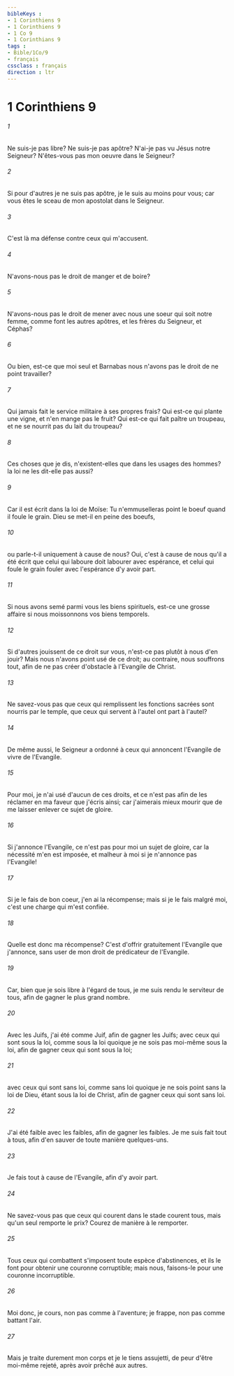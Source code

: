 ```yaml
---
bibleKeys : 
- 1 Corinthiens 9
- 1 Corinthiens 9
- 1 Co 9
- 1 Corinthians 9
tags : 
- Bible/1Co/9
- français
cssclass : français
direction : ltr
---
```


# 1 Corinthiens 9

###### 1
Ne suis-je pas libre? Ne suis-je pas apôtre? N'ai-je pas vu Jésus notre Seigneur? N'êtes-vous pas mon oeuvre dans le Seigneur?
###### 2
Si pour d'autres je ne suis pas apôtre, je le suis au moins pour vous; car vous êtes le sceau de mon apostolat dans le Seigneur.
###### 3
C'est là ma défense contre ceux qui m'accusent.
###### 4
N'avons-nous pas le droit de manger et de boire?
###### 5
N'avons-nous pas le droit de mener avec nous une soeur qui soit notre femme, comme font les autres apôtres, et les frères du Seigneur, et Céphas?
###### 6
Ou bien, est-ce que moi seul et Barnabas nous n'avons pas le droit de ne point travailler?
###### 7
Qui jamais fait le service militaire à ses propres frais? Qui est-ce qui plante une vigne, et n'en mange pas le fruit? Qui est-ce qui fait paître un troupeau, et ne se nourrit pas du lait du troupeau?
###### 8
Ces choses que je dis, n'existent-elles que dans les usages des hommes? la loi ne les dit-elle pas aussi?
###### 9
Car il est écrit dans la loi de Moïse: Tu n'emmuselleras point le boeuf quand il foule le grain. Dieu se met-il en peine des boeufs,
###### 10
ou parle-t-il uniquement à cause de nous? Oui, c'est à cause de nous qu'il a été écrit que celui qui laboure doit labourer avec espérance, et celui qui foule le grain fouler avec l'espérance d'y avoir part.
###### 11
Si nous avons semé parmi vous les biens spirituels, est-ce une grosse affaire si nous moissonnons vos biens temporels.
###### 12
Si d'autres jouissent de ce droit sur vous, n'est-ce pas plutôt à nous d'en jouir? Mais nous n'avons point usé de ce droit; au contraire, nous souffrons tout, afin de ne pas créer d'obstacle à l'Evangile de Christ.
###### 13
Ne savez-vous pas que ceux qui remplissent les fonctions sacrées sont nourris par le temple, que ceux qui servent à l'autel ont part à l'autel?
###### 14
De même aussi, le Seigneur a ordonné à ceux qui annoncent l'Evangile de vivre de l'Evangile.
###### 15
Pour moi, je n'ai usé d'aucun de ces droits, et ce n'est pas afin de les réclamer en ma faveur que j'écris ainsi; car j'aimerais mieux mourir que de me laisser enlever ce sujet de gloire.
###### 16
Si j'annonce l'Evangile, ce n'est pas pour moi un sujet de gloire, car la nécessité m'en est imposée, et malheur à moi si je n'annonce pas l'Evangile!
###### 17
Si je le fais de bon coeur, j'en ai la récompense; mais si je le fais malgré moi, c'est une charge qui m'est confiée.
###### 18
Quelle est donc ma récompense? C'est d'offrir gratuitement l'Evangile que j'annonce, sans user de mon droit de prédicateur de l'Evangile.
###### 19
Car, bien que je sois libre à l'égard de tous, je me suis rendu le serviteur de tous, afin de gagner le plus grand nombre.
###### 20
Avec les Juifs, j'ai été comme Juif, afin de gagner les Juifs; avec ceux qui sont sous la loi, comme sous la loi quoique je ne sois pas moi-même sous la loi, afin de gagner ceux qui sont sous la loi;
###### 21
avec ceux qui sont sans loi, comme sans loi quoique je ne sois point sans la loi de Dieu, étant sous la loi de Christ, afin de gagner ceux qui sont sans loi.
###### 22
J'ai été faible avec les faibles, afin de gagner les faibles. Je me suis fait tout à tous, afin d'en sauver de toute manière quelques-uns.
###### 23
Je fais tout à cause de l'Evangile, afin d'y avoir part.
###### 24
Ne savez-vous pas que ceux qui courent dans le stade courent tous, mais qu'un seul remporte le prix? Courez de manière à le remporter.
###### 25
Tous ceux qui combattent s'imposent toute espèce d'abstinences, et ils le font pour obtenir une couronne corruptible; mais nous, faisons-le pour une couronne incorruptible.
###### 26
Moi donc, je cours, non pas comme à l'aventure; je frappe, non pas comme battant l'air.
###### 27
Mais je traite durement mon corps et je le tiens assujetti, de peur d'être moi-même rejeté, après avoir prêché aux autres.

